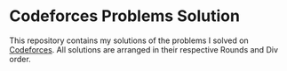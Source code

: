 # Codeforces Problems Solution


This repository contains my solutions of the problems I  solved on [Codeforces](https://codeforces.com).
All solutions are arranged in their respective Rounds and Div order.